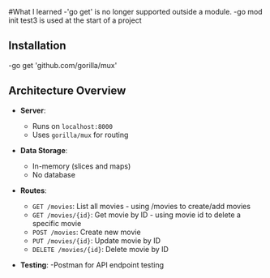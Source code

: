 #What I learned 
-'go get' is no longer supported outside a module.
-go mod init test3 is used at the start of a project

## Installation

-go get 'github.com/gorilla/mux' 

## Architecture Overview

- **Server**: 
  - Runs on `localhost:8000`
  - Uses `gorilla/mux` for routing

- **Data Storage**: 
  - In-memory (slices and maps)
  - No database

- **Routes**:
  - `GET /movies`: List all movies - using /movies to create/add movies 
  - `GET /movies/{id}`: Get movie by ID - using movie id to delete a specific movie 
  - `POST /movies`: Create new movie
  - `PUT /movies/{id}`: Update movie by ID
  - `DELETE /movies/{id}`: Delete movie by ID

- **Testing**:
  -Postman for API endpoint testing
 
